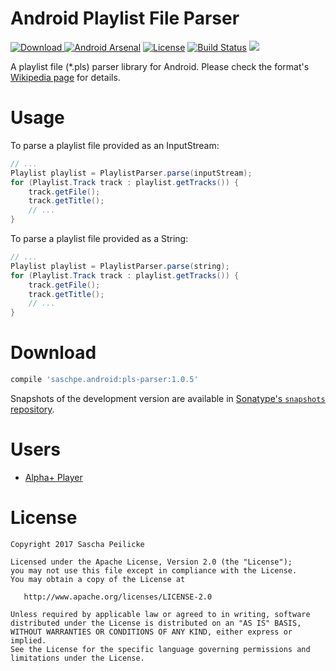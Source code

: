 # Android Playlist File Parser
[ ![Download](https://api.bintray.com/packages/saschpe/maven/android-pls-parser/images/download.svg) ](https://bintray.com/saschpe/maven/android-pls-parser/_latestVersion)
[![Android Arsenal](https://img.shields.io/badge/Android%20Arsenal-Android%20Playlist%20File%20Parser-brightgreen.svg?style=flat)](https://android-arsenal.com/details/1/5538)
[![License](http://img.shields.io/:license-apache-blue.svg)](http://www.apache.org/licenses/LICENSE-2.0.html)
[![Build Status](https://travis-ci.org/saschpe/android-pls-parser.svg?branch=master)](https://travis-ci.org/saschpe/android-pls-parser) 
<a href="http://www.methodscount.com/?lib=saschpe.android%3Apls-parser%3A1.0.5"><img src="https://img.shields.io/badge/Methods and size-47 | 6 KB-e91e63.svg"/></a>

A playlist file (*.pls) parser library for Android. Please check the
format's [Wikipedia page][wp_pls] for details.

# Usage
To parse a playlist file provided as an InputStream:
```java
// ...
Playlist playlist = PlaylistParser.parse(inputStream);
for (Playlist.Track track : playlist.getTracks()) {
    track.getFile();
    track.getTitle();
    // ...
}
```

To parse a playlist file provided as a String:
```java
// ...
Playlist playlist = PlaylistParser.parse(string);
for (Playlist.Track track : playlist.getTracks()) {
    track.getFile();
    track.getTitle();
    // ...
}
```

# Download
```groovy
compile 'saschpe.android:pls-parser:1.0.5'
```

Snapshots of the development version are available in [Sonatype's `snapshots` repository][snap].

# Users
* [Alpha+ Player](https://play.google.com/store/apps/details?id=saschpe.alphaplus)

# License

    Copyright 2017 Sascha Peilicke

    Licensed under the Apache License, Version 2.0 (the "License");
    you may not use this file except in compliance with the License.
    You may obtain a copy of the License at

       http://www.apache.org/licenses/LICENSE-2.0

    Unless required by applicable law or agreed to in writing, software
    distributed under the License is distributed on an "AS IS" BASIS,
    WITHOUT WARRANTIES OR CONDITIONS OF ANY KIND, either express or implied.
    See the License for the specific language governing permissions and
    limitations under the License.


 [snap]: https://oss.sonatype.org/content/repositories/snapshots/
 [wp_pls]: https://en.wikipedia.org/wiki/PLS_(file_format)
